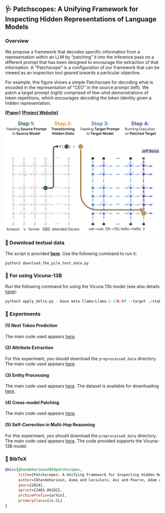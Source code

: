 ##  🩺 Patchscopes: A Unifying Framework for Inspecting Hidden Representations of Language Models


### Overview
We propose a framework that decodes specific information from a representation within an LLM by “patching” it into the inference pass on a different prompt that has been designed to encourage the extraction of that information. A "Patchscope" is a configuration of our framework that can be viewed as an inspection tool geared towards a particular objective.

For example, this figure shows a simple Patchscope for decoding what is encoded in the representation of "CEO" in the source prompt (left). We patch a target prompt (right) comprised of few-shot demonstrations of token repetitions, which encourages decoding the token identity given a hidden representation.

[**[Paper]**](https://arxiv.org/abs/2401.06102) [**[Project Website]**](https://pair-code.github.io/interpretability/patchscopes/)

![Alt text](images/patchscopes.png?raw=true "Patchscope example")

### 💾 Download textual data
The script is provided [**here**](download_the_pile_text_data.py). Use the following command to run it:
```python
python3 download_the_pile_text_data.py
```

### 🦙 For using Vicuna-13B
Run the following command for using the Vicuna 13b model (see also details [here](https://huggingface.co/CarperAI/stable-vicuna-13b-delta)):
```python
python3 apply_delta.py --base meta-llama/Llama-2-13b-hf --target ./stable-vicuna-13b --delta CarperAI/stable-vicuna-13b-delta
```

### 🧪 Experiments

#### (1) Next Token Prediction
The main code used appears [here](next_token_prediction.ipynb).
#### (2) Attribute Extraction
For this experiment, you should download the `preprocessed_data` directory.
The main code used appears [here](attribute_extraction.ipynb).
#### (3) Entity Processing
The main code used appears [here](entity_processing.ipynb). The dataset is available for downloading [here](https://github.com/AlexTMallen/adaptive-retrieval/blob/main/data/popQA.tsv).
#### (4) Cross-model Patching
The main code used appears [here](patch_cross_model.ipynb).
#### (5) Self-Correction in Multi-Hop Reasoning
For this experiment, you should download the `preprocessed_data` directory.
The main code used appears [here](multihop-CoT.ipynb). The code provided supports the Vicuna-13B model.

### 📙 BibTeX
```bibtex
@misc{ghandeharioun2024patchscopes,
      title={Patchscopes: A Unifying Framework for Inspecting Hidden Representations of Language Models},
      author={Ghandeharioun, Asma and Caciularu, Avi and Pearce, Adam and Dixon, Lucas and Geva, Mor},
      year={2024},
      eprint={2401.06102},
      archivePrefix={arXiv},
      primaryClass={cs.CL}
}
```
